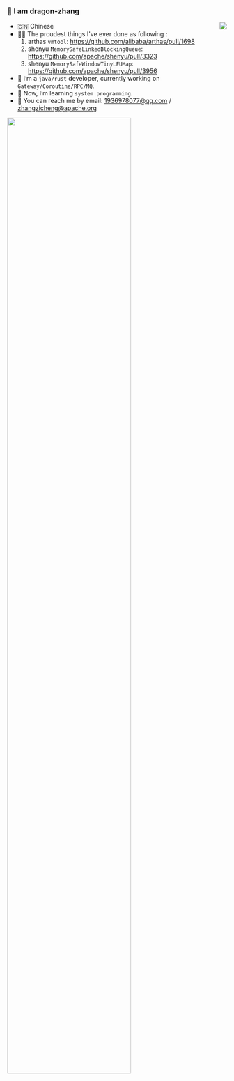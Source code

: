 ### 👋 I am dragon-zhang

<img align="right" src="https://github-readme-stats.vercel.app/api?username=dragon-zhang&count_private=true&show_icons=true&theme=onedark" />

- 🇨🇳 Chinese
- 👨‍💻 The proudest things I've ever done as following :
  1. arthas `vmtool`: https://github.com/alibaba/arthas/pull/1698
  2. shenyu `MemorySafeLinkedBlockingQueue`: https://github.com/apache/shenyu/pull/3323
  3. shenyu `MemorySafeWindowTinyLFUMap`: https://github.com/apache/shenyu/pull/3956
- 🔭 I’m a `java/rust` developer, currently working on `Gateway/Coroutine/RPC/MQ`.
- 🌱 Now, I’m learning `system programming`.
- 💬 You can reach me by email: 1936978077@qq.com / zhangzicheng@apache.org

<img src="https://wakatime.com/share/@bfcc06d1-10f4-4370-a89f-59e031904a40/d1bfc765-3c5c-47a2-ab21-c1136ef1d834.svg" width="75%" height="75%" />
